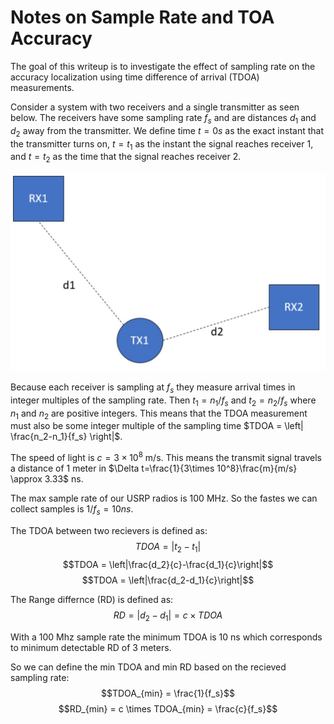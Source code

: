# Notes on Sample Rate and TOA Accuracy

The goal of this writeup is to investigate the effect of sampling rate on the accuracy localization using time difference of arrival (TDOA) measurements. 

Consider a system with two receivers and a single transmitter as seen below. The receivers have some sampling rate $f_s$ and are distances $d_1$ and $d_2$ away from the transmitter. We define time $t=0s$ as the exact instant that the transmitter turns on, $t=t_1$ as the instant the signal reaches receiver 1, and $t=t_2$ as the time that the signal reaches receiver 2.  

![Examples](./images/image1.jpg)

Because each receiver is sampling at $f_s$ they measure arrival times in integer multiples of the sampling rate. Then $t_1 = n_1 / f_s$ and $t_2 = n_2 / f_s$ where $n_1$ and $n_2$ are positive integers. This means that the TDOA  measurement must also be some integer multiple of the sampling time $TDOA = \left| \frac{n_2-n_1}{f_s} \right|$. 

The speed of light is $c=3\times 10^8$ m/s. This means the transmit signal travels a distance of $1$ meter in $\Delta t=\frac{1}{3\times 10^8}\frac{m}{m/s} \approx 3.33$ ns. 

The max sample rate of our USRP radios is 100 MHz. So the fastes we can collect samples is $1/f_s = 10 ns$.  

The TDOA between two recievers is defined as: 
$$TDOA = |t_2-t_1|$$
$$TDOA = \left|\frac{d_2}{c}-\frac{d_1}{c}\right|$$
$$TDOA = \left|\frac{d_2-d_1}{c}\right|$$

The Range differnce (RD) is defined as:
$$RD = \left|d_2-d_1\right| = c \times TDOA$$

With a 100 Mhz sample rate the minimum TDOA is 10 ns which corresponds to minimum detectable RD of 3 meters. 

So we can define the min TDOA and min RD based on the recieved sampling rate:
$$TDOA_{min} = \frac{1}{f_s}$$
$$RD_{min} = c \times TDOA_{min} = \frac{c}{f_s}$$

